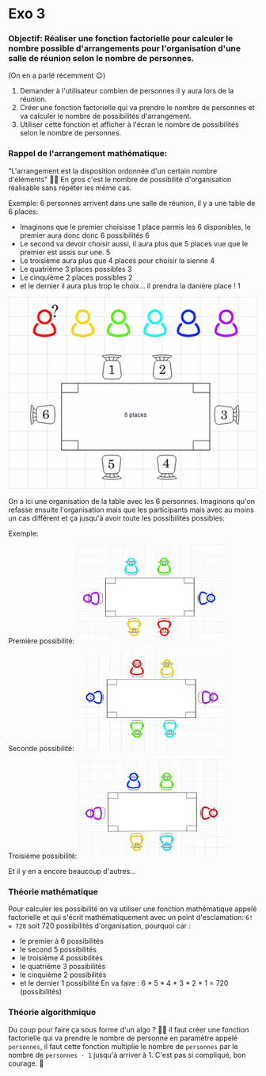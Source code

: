 # Exo 3

### Objectif:  Réaliser une fonction factorielle pour calculer le nombre possible d'arrangements pour l'organisation d'une salle de réunion selon le nombre de personnes.
(On en a parlé récemment 😉)

1. Demander à l'utilisateur combien de personnes il y aura lors de la réunion.
2. Créer une fonction factorielle qui va prendre le nombre de personnes et va calculer le nombre de possibilités d'arrangement.
3. Utiliser cette fonction et afficher à l'écran le nombre de possibilités selon le nombre de personnes.

### Rappel de l'arrangement mathématique:
"L'arrangement est la disposition ordonnée d'un certain nombre d'éléments" 🤨🤔
En gros c'est le nombre de possibilité d'organisation réalisable sans répéter les même cas.

Exemple:
6 personnes arrivent dans une salle de réunion, il y a une table de 6 places:
- Imaginons que le premier choisisse 1 place parmis les 6 disponibles, le premier aura donc donc 6 possibilités 6️
- Le second va devoir choisir aussi, il aura plus que 5 places vue que le premier est assis sur une. 5️
- Le troisième aura plus que 4 places pour choisir la sienne 4️
- Le quatrième 3 places possibles 3️
- Le cinquième 2 places possibles 2️ 
- et le dernier il aura plus trop le choix... il prendra la danière place ! 1️

![Alt Text](images/table.gif)

On a ici une organisation de la table avec les 6 personnes.
Imaginons qu'on refasse ensuite l'organisation mais que les participants mais avec au moins un cas différent et ça jusqu'à avoir toute les possibilités possibles:

Exemple:

Première possibilité:
<img src="images/p1.png" width="300" height="200" />

Seconde possibilité:
<img src="images/p2.png" width="300" height="200" />

Troisième possibilité:
<img src="images/p3.png" width="300" height="200" />

Et il y en a encore beaucoup d'autres...

### Théorie mathématique

Pour calculer les possibilité on va utiliser une fonction mathématique appelé factorielle et qui s'écrit mathématiquement avec un point d'esclamation:
`6! = 720` soit 720 possibilités d'organisation,
pourquoi car :
- le premier à 6 possibilités
- le second 5 possibilités
- le troisième 4 possibilités
- le quatriéme 3 possibilités
- le cinquième 2 possibilités
- et le dernier 1 possibilité
En va faire : 6 * 5 * 4 * 3 * 2 * 1 = 720 (possibilités)

### Théorie algorithmique 

Du coup pour faire ça sous forme d'un algo ? 🤨🤔 
il faut créer une fonction factorielle qui va prendre le nombre de personne en paramètre appelé `personnes`,
il faut cette fonction multiplie le nombre de `personnes` par le nombre de `personnes - 1` jusqu'à arriver à 1.
C'est pas si compliqué, bon courage. 💪

